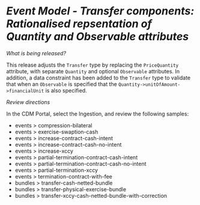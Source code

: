# *Event Model - Transfer components: Rationalised repsentation of Quantity and Observable attributes*

_What is being released?_

This release adjusts the `Transfer` type by replacing the `PriceQuantity` attribute, with separate `Quantity` and optional `Observable` attributes.  In addition, a data constraint has been added to the `Transfer` type to validate that when an `Observable` is specified that the `Quantity->unitOfAmount->financialUnit` is also specified.

_Review directions_

In the CDM Portal, select the Ingestion, and review the following samples: 

- events > compression-bilateral
- events > exercise-swaption-cash
- events > increase-contract-cash-intent
- events > increase-contract-cash-no-intent
- events > increase-xccy
- events > partial-termination-contract-cash-intent
- events > partial-termination-contract-cash-no-intent
- events > partial-termination-xccy
- events > termination-contract-with-fee
- bundles > transfer-cash-netted-bundle
- bundles > transfer-physical-exercise-bundle
- bundles > transfer-xccy-cash-netted-bundle-with-correction
